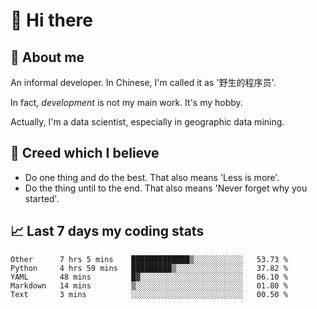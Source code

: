 # 👋 Hi there

## :speech_balloon: About me

An informal developer. In Chinese, I'm called it as '野生的程序员'.

In fact, _development_ is not my main work. It's my hobby.

Actually, I'm a data scientist, especially in geographic data mining.

## :see_no_evil: Creed which I believe

- Do one thing and do the best. That also means 'Less is more'.
- Do the thing until to the end. That also means 'Never forget why you started'.

## :chart_with_upwards_trend: Last 7 days my coding stats

<!--START_SECTION:waka-->
```text
Other      7 hrs 5 mins    █████████████▒░░░░░░░░░░░   53.73 % 
Python     4 hrs 59 mins   █████████▒░░░░░░░░░░░░░░░   37.82 % 
YAML       48 mins         █▓░░░░░░░░░░░░░░░░░░░░░░░   06.10 % 
Markdown   14 mins         ▒░░░░░░░░░░░░░░░░░░░░░░░░   01.80 % 
Text       3 mins          ░░░░░░░░░░░░░░░░░░░░░░░░░   00.50 % 
```
<!--END_SECTION:waka-->
